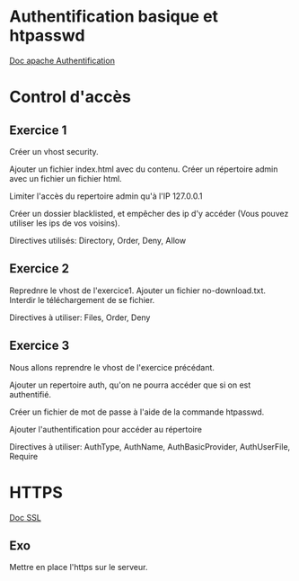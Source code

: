 Authentification basique et htpasswd
====================================

[Doc apache Authentification](http://httpd.apache.org/docs/2.2/howto/auth.html)

Control d'accès
===========

Exercice 1
----------

Créer un vhost security.

Ajouter un fichier index.html avec du contenu.
Créer un répertoire admin avec un fichier un fichier html.

Limiter l'accès du repertoire admin qu'à l'IP 127.0.0.1

Créer un dossier blacklisted, et empêcher des ip d'y accéder (Vous pouvez utiliser les ips de vos voisins).

Directives utilisés:
Directory, Order, Deny, Allow

Exercice 2
----------

Reprednre le vhost de l'exercice1.
Ajouter un fichier no-download.txt.
Interdir le téléchargement de se fichier.

Directives à utiliser:
Files, Order, Deny

Exercice 3
----------

Nous allons reprendre le vhost de l'exercice précédant.

Ajouter un repertoire auth, qu'on ne pourra accéder que si on est authentifié.

Créer un fichier de mot de passe à l'aide de la commande htpasswd.

Ajouter l'authentification pour accéder au répertoire

Directives à utiliser:
AuthType, AuthName, AuthBasicProvider, AuthUserFile, Require

HTTPS
=====
[Doc SSL](https://httpd.apache.org/docs/2.4/fr/ssl/ssl_howto.html)

Exo
---
Mettre en place l'https sur le serveur.
